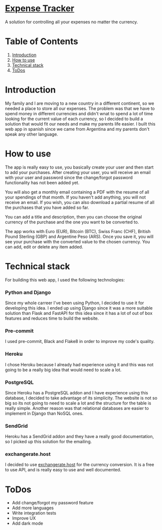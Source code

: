# [Expense Tracker](https://gastocontrol.herokuapp.com)

A solution for controlling all your expenses no matter the currency.

# Table of Contents  
1. [Introduction](#Introduction)
2. [How to use](#How-to-use)
3. [Technical stack](#Technical-stack)
4. [ToDos](#ToDos)

# Introduction
My family and I are moving to a new country in a different continent, so we needed a place to store all our expenses. The problem was that we have to spend money in different currencies and didn't wnat to spend a lot of time looking for the current value of each currency, so I decided to build a solution that would fit our needs and make my parents life easier. I built this web app in spanish since we came from Argentina and my parents don't speak any other language.

# How to use
The app is really easy to use, you basically create your user and then start to add your purchases. After creating your user, you will receive an email with your user and password since the change/forgot password functionality has not been added yet.

You will also get a monthly email containing a PDF with the resume of all your spendings of that month. If you haven't add anything, you will not receive an email. If you wish, you can also download a partial resume of all the purchases that you have added so far.

You can add a title and description, then you can choose the original currency of the purchase and the one you want to be converted to. 

The app works with Euro (EUR), Bitcoin (BTC), Swiss Franc (CHF), British Pound Sterling (GBP) and Argentine Peso (ARS). Once you save it, you will see your purchase with the converted value to the chosen currency. You can add, edit or delete any item added.

# Technical stack

For building this web app, I used the following technologies:

### Python and Django
Since my whole carreer I've been using Python, I decided to use it for developing this idea. I ended up using Django since it was a more suitable solution than Flask and FastAPI for this idea since it has a lot of out of box features and reduces time to build the website.

### Pre-commit
I used pre-commit, Black and Flake8 in order to improve my code's quality.

### Heroku
I chose Heroku because I already had experience using it and this was not going to be a really big idea that would need to scale a lot.

### PostgreSQL
Since Heroku has a PostgreSQL addon and I have experience using this database, I decided to take advantage of its simplicity. The website is not so big so its not going to need to scale a lot and the structure for the table is really simple.
Another reason was that relational databases are easier to implement in Django than NoSQL ones.

### SendGrid
Heroku has a SendGrid addon and they have a really good documentation, so I picked up this solution for the emailing.

### exchangerate.host
I decided to use [exchangerate.host](https://exchangerate.host) for the currency conversion. It is a free to use API, and is really easy to use and well documented.

# ToDos
- Add change/forgot my password feature
- Add more languages
- Write integration tests
- Improve UX
- Add dark mode
